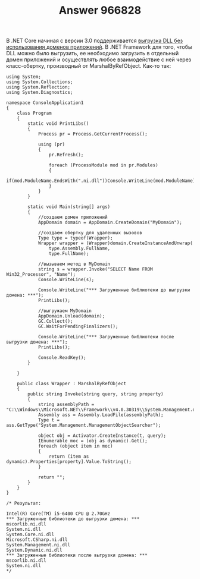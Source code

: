 ﻿---
title: "Answer 966828"
se.owner.user_id: 240512
se.owner.display_name: "MSDN.WhiteKnight"
se.owner.link: "https://ru.stackoverflow.com/users/240512/msdn-whiteknight"
se.answer_id: 966828
se.question_id: 965328
se.post_type: answer
se.score: 4
se.is_accepted: True
---
<p>В .NET Core начиная с версии 3.0 поддерживается <a href="https://docs.microsoft.com/en-us/dotnet/standard/assembly/unloadability-howto" rel="nofollow noreferrer">выгрузка DLL без использования доменов приложений</a>. В .NET Framework для того, чтобы DLL можно было выгрузить, ее необходимо загрузить в отдельный домен приложений и осуществлять любое взаимодействие с ней через класс-обертку, производный от MarshalByRefObject. Как-то так:</p>

<pre><code>using System;
using System.Collections;
using System.Reflection;
using System.Diagnostics;

namespace ConsoleApplication1
{
    class Program
    {
        static void PrintLibs()
        {
            Process pr = Process.GetCurrentProcess();            

            using (pr)
            {
                pr.Refresh();

                foreach (ProcessModule mod in pr.Modules)
                {
                    if(mod.ModuleName.EndsWith(".ni.dll"))Console.WriteLine(mod.ModuleName);
                }         
            }            
        }        

        static void Main(string[] args)
        {
            //создаем домен приложений
            AppDomain domain = AppDomain.CreateDomain("MyDomain");

            //создаем обертку для удаленных вызовов
            Type type = typeof(Wrapper);
            Wrapper wrapper = (Wrapper)domain.CreateInstanceAndUnwrap(
                type.Assembly.FullName,
                type.FullName);

            //вызываем метод в MyDomain
            string s = wrapper.Invoke("SELECT Name FROM Win32_Processor", "Name");
            Console.WriteLine(s);

            Console.WriteLine("*** Загруженные библиотеки до выгрузки домена: ***");
            PrintLibs();

            //выгружаем MyDomain
            AppDomain.Unload(domain);
            GC.Collect();
            GC.WaitForPendingFinalizers();

            Console.WriteLine("*** Загруженные библиотеки после выгрузки домена: ***");
            PrintLibs();

            Console.ReadKey();
        }

    }

    public class Wrapper : MarshalByRefObject
    {
        public string Invoke(string query, string property)
        {
            string assemblyPath = "C:\\Windows\\Microsoft.NET\\Framework\\v4.0.30319\\System.Management.dll";
            Assembly ass = Assembly.LoadFile(assemblyPath);
            Type t = ass.GetType("System.Management.ManagementObjectSearcher");

            object obj = Activator.CreateInstance(t, query);
            IEnumerable moc = (obj as dynamic).Get();
            foreach (object item in moc)
            {
                return (item as dynamic).Properties[property].Value.ToString();
            }

            return "";
        }
    }
}

/* Результат:

Intel(R) Core(TM) i5-6400 CPU @ 2.70GHz
*** Загруженные библиотеки до выгрузки домена: ***
mscorlib.ni.dll
System.ni.dll
System.Core.ni.dll
Microsoft.CSharp.ni.dll
System.Management.ni.dll
System.Dynamic.ni.dll
*** Загруженные библиотеки после выгрузки домена: ***
mscorlib.ni.dll
System.ni.dll 
*/
</code></pre>
